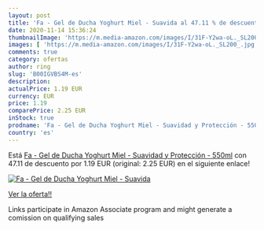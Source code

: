 ```yaml
---
layout: post
title: 'Fa - Gel de Ducha Yoghurt Miel - Suavida al 47.11 % de descuento'
date: 2020-11-14 15:36:24
thumbnailImage: 'https://m.media-amazon.com/images/I/31F-Y2wa-oL._SL200_.jpg'
images: [ 'https://m.media-amazon.com/images/I/31F-Y2wa-oL._SL200_.jpg' ]
comments: true
category: ofertas
author: ring
slug: 'B00IGVBS4M-es'
description:
actualPrice: 1.19 EUR
currency: EUR
price: 1.19
comparePrice: 2.25 EUR
inStock: true
prodname: 'Fa - Gel de Ducha Yoghurt Miel - Suavidad y Protección - 550ml'
country: 'es'
---
```


Está [Fa - Gel de Ducha Yoghurt Miel - Suavidad y Protección - 550ml](https://www.amazon.es/dp/B00IGVBS4M/?tag=tolees-21) con 47.11 de descuento por 1.19 EUR (original: 2.25 EUR) en el siguiente enlace!

[![Fa - Gel de Ducha Yoghurt Miel - Suavida](https://m.media-amazon.com/images/I/31F-Y2wa-oL._SL200_.jpg)](https://www.amazon.es/dp/B00IGVBS4M/?tag=tolees-21)

[Ver la oferta!!](https://www.amazon.es/dp/B00IGVBS4M/?tag=tolees-21)

Links participate in Amazon Associate program and might generate a comission on qualifying sales


